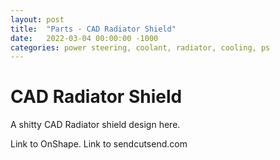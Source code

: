 ```yaml
---
layout: post
title:  "Parts - CAD Radiator Shield"
date:   2022-03-04 00:00:00 -1000
categories: power steering, coolant, radiator, cooling, ps
---
```


# CAD Radiator Shield

A shitty CAD Radiator shield design here.

Link to OnShape.
Link to sendcutsend.com

